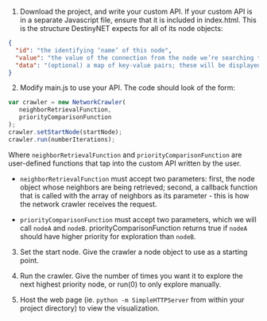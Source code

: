 1. Download the project, and write your custom API. If your custom API is in a separate Javascript file, ensure that it is included in index.html.
This is the structure DestinyNET expects for all of its node objects:
```json
{
  "id": "the identifying ‘name’ of this node",
  "value": "the value of the connection from the node we’re searching to this neighbor",
  "data": "(optional) a map of key-value pairs; these will be displayed in a tooltip above the node"
}
```

2. Modify main.js to use your API. The code should look of the form:
```javascript
var crawler = new NetworkCrawler(
   neighborRetrievalFunction,
   priorityComparisonFunction
);
crawler.setStartNode(startNode);
crawler.run(numberIterations);
```
Where `neighborRetrievalFunction` and `priorityComparisonFunction` are user-defined functions that tap into the custom API written by the user.

  * `neighborRetrievalFunction` must accept two parameters: first, the node object whose neighbors are being retrieved; second, a callback function that is called with the array of neighbors as its parameter - this is how the network crawler receives the request.

  * `priorityComparisonFunction` must accept two parameters, which we will call `nodeA` and `nodeB`. priorityComparisonFunction returns true if `nodeA` should have higher priority for exploration than `nodeB`.

3. Set the start node. Give the crawler a node object to use as a starting point.

4. Run the crawler. Give the number of times you want it to explore the next highest priority node, or run(0) to only explore manually.

5. Host the web page (ie. `python -m SimpleHTTPServer` from within your project directory) to view the visualization.

